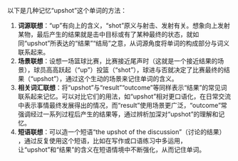 以下是几种记忆“upshot”这个单词的方法：
1. **词源联想**：“up”有向上的含义，“shot”原义与射击、发射有关。想象向上发射某物，最后产生的结果就是击中目标或有了某种最终的状态，就如同“upshot”所表达的“结果”“结局”之意，从词源角度将单词的构成部分与词义联系起来。
2. **场景联想**：设想一场篮球比赛，比赛接近尾声时（这就是一个接近结果的场景），球员高高跃起（“up”）投篮（“shot”），球进与否就决定了比赛最终的结果（“upshot”），通过这个生动的场景来记住单词的含义。
3. **相关词汇联想**：将“upshot”与“result”“outcome”等同样表示“结果”的常见词联系起来记忆。可以对比它们的用法，如“upshot”相对更口语化，在日常交流中表示事情最终发展得出的情况，而“result”使用场景更广泛，“outcome”常强调经过一系列过程后产生的结果等，通过辨析加深对“upshot”的理解和记忆。
4. **短语联想**：可以造一个短语“the upshot of the discussion”（讨论的结果） ，通过反复使用这个短语，比如在写作或口语练习中多运用，让“upshot”和“结果”的含义在短语情境中不断强化，从而记住单词。 